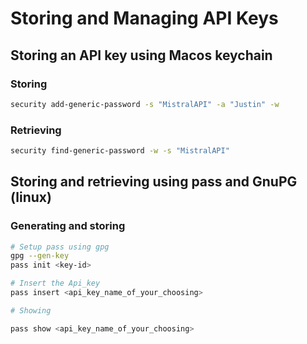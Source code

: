 # Storing and Managing API Keys

## Storing an API key using Macos keychain

### Storing

```bash
security add-generic-password -s "MistralAPI" -a "Justin" -w

```

### Retrieving

```bash
security find-generic-password -w -s "MistralAPI"
```

## Storing and retrieving using pass and GnuPG (linux)

### Generating and storing

```bash
# Setup pass using gpg
gpg --gen-key
pass init <key-id>

# Insert the Api_key
pass insert <api_key_name_of_your_choosing>

# Showing

pass show <api_key_name_of_your_choosing>

```
